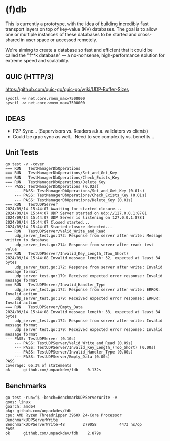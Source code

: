 # (f)db

This is currently a prototype, with the idea of building incredibly fast transport layers on 
top of key-value (KV) databases. The goal is to allow one or multiple instances of these 
databases to be started and cross-shared in user space or accessed remotely. 

We're aiming to create a database so fast and efficient that it could be called the 
"f**k database" — a no-nonsense, high-performance solution for extreme speed and scalability.

## QUIC (HTTP/3)

https://github.com/quic-go/quic-go/wiki/UDP-Buffer-Sizes

```
sysctl -w net.core.rmem_max=7500000
sysctl -w net.core.wmem_max=7500000
```

## IDEAS

- P2P Sync... (Supervisors vs. Readers a.k.a. validators vs clients)
- Could be grpc sync as well... Need to see complexity vs. benefits...

## Unit Tests

```
go test -v -cover
=== RUN   TestManagerDbOperations
=== RUN   TestManagerDbOperations/Set_and_Get_Key
=== RUN   TestManagerDbOperations/Check_Exists_Key
=== RUN   TestManagerDbOperations/Delete_Key
--- PASS: TestManagerDbOperations (0.02s)
    --- PASS: TestManagerDbOperations/Set_and_Get_Key (0.01s)
    --- PASS: TestManagerDbOperations/Check_Exists_Key (0.01s)
    --- PASS: TestManagerDbOperations/Delete_Key (0.01s)
=== RUN   TestUDPServer
2024/09/14 15:44:07 Awaiting for started closure...
2024/09/14 15:44:07 UDP Server started on udp://127.0.0.1:8781
2024/09/14 15:44:07 UDP Server is listening on 127.0.0.1:8781
2024/09/14 15:44:07 Closed started...
2024/09/14 15:44:07 Started closure detected...
=== RUN   TestUDPServer/Valid_Write_and_Read
    udp_server_test.go:172: Response from server after write: Message written to database
    udp_server_test.go:214: Response from server after read: test value
=== RUN   TestUDPServer/Invalid_Key_Length_(Too_Short)
2024/09/14 15:44:08 Invalid message length: 32, expected at least 34 bytes
    udp_server_test.go:172: Response from server after write: Invalid message format
    udp_server_test.go:179: Received expected error response: Invalid message format
=== RUN   TestUDPServer/Invalid_Handler_Type
    udp_server_test.go:172: Response from server after write: ERROR: Invalid action
    udp_server_test.go:179: Received expected error response: ERROR: Invalid action
=== RUN   TestUDPServer/Empty_Data
2024/09/14 15:44:08 Invalid message length: 33, expected at least 34 bytes
    udp_server_test.go:172: Response from server after write: Invalid message format
    udp_server_test.go:179: Received expected error response: Invalid message format
--- PASS: TestUDPServer (0.10s)
    --- PASS: TestUDPServer/Valid_Write_and_Read (0.09s)
    --- PASS: TestUDPServer/Invalid_Key_Length_(Too_Short) (0.00s)
    --- PASS: TestUDPServer/Invalid_Handler_Type (0.00s)
    --- PASS: TestUDPServer/Empty_Data (0.00s)
PASS
coverage: 66.3% of statements
ok  	github.com/unpackdev/fdb	0.132s
```


## Benchmarks

```
go test -run=^$ -bench=BenchmarkUDPServerWrite -v
goos: linux
goarch: amd64
pkg: github.com/unpackdev/fdb
cpu: AMD Ryzen Threadripper 3960X 24-Core Processor 
BenchmarkUDPServerWrite
BenchmarkUDPServerWrite-48    	  279058	      4473 ns/op
PASS
ok  	github.com/unpackdev/fdb	2.879s
```